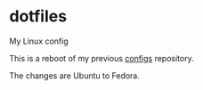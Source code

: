 # dotfiles
My Linux config

This is a reboot of my previous [configs](https://github.com/guigui64/configs) repository.

The changes are Ubuntu to Fedora.
